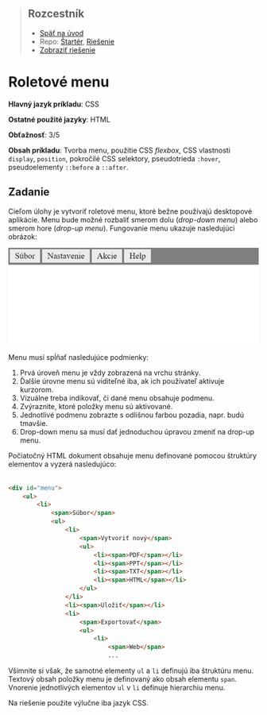 <div class="hidden">

> ## Rozcestník
> - [Späť na úvod](../../README.md)
> - Repo: [Štartér](/../../tree/main/css/dropdownmenu), [Riešenie](/../../tree/solution/css/dropdownmenu)
> - [Zobraziť riešenie](riesenie.md)
</div>

# Roletové menu
<div class="info"> 

**Hlavný jazyk príkladu**: CSS

**Ostatné použité jazyky**: HTML

**Obťažnosť**: 3/5

**Obsah príkladu**: Tvorba menu, použitie CSS *flexbox*, CSS vlastnosti `display`, `position`, pokročilé CSS selektory, pseudotrieda `:hover`, pseudoelementy  `::before` a `::after`.
</div>

## Zadanie

Cieľom úlohy je vytvoriť roletové menu, ktoré bežne používajú desktopové aplikácie. Menu bude možné rozbaliť smerom dolu (*drop-down menu*) alebo smerom hore (*drop-up menu*). Fungovanie menu ukazuje nasledujúci obrázok:

![Ukážka práce s menu](images_dropdownmenu/menu-fung-00.gif)

Menu musí spĺňať nasledujúce podmienky:

1. Prvá úroveň menu je vždy zobrazená na vrchu stránky.
2. Ďalšie úrovne menu sú viditeľné iba, ak ich používateľ aktivuje kurzorom.
3. Vizuálne treba indikovať, či dané menu obsahuje podmenu.
4. Zvýraznite, ktoré položky menu sú aktivované.
5. Jednotlivé podmenu zobrazte s odlišnou farbou pozadia, napr. budú tmavšie.
6. Drop-down menu sa musí dať jednoduchou úpravou zmeniť na drop-up menu.

Počiatočný HTML dokument obsahuje menu definované pomocou štruktúry elementov a vyzerá nasledujúco:

```html

<div id="menu">
    <ul>
        <li>
            <span>Súbor</span>
            <ul>
                <li>
                    <span>Vytvoriť nový</span>
                    <ul>
                        <li><span>PDF</span></li>
                        <li><span>PPT</span></li>
                        <li><span>TXT</span></li>
                        <li><span>HTML</span></li>
                    </ul>
                </li>
                <li><span>Uložiť</span></li>
                <li>
                    <span>Exportovať</span>
                    <ul>
                        <li>
                            <span>Web</span>
                            ...
```

Všimnite si však, že samotné elementy `ul` a `li` definujú iba štruktúru menu. Textový obsah položky menu je definovaný ako obsah elementu `span`. Vnorenie jednotlivých elementov `ul` v `li` definuje hierarchiu menu.

Na riešenie použite výlučne iba jazyk CSS.

